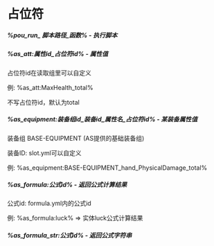# 占位符

##### %pou_run_ 脚本路径_函数% - 执行脚本

##### %as_att:属性id_占位符id%  -  属性值

占位符id在读取组里可以自定义

例: %as_att:MaxHealth_total%

不写占位符id，默认为total

##### %as_equipment:装备组id_装备id_属性名_占位符id%   -  某装备属性值

装备组 BASE-EQUIPMENT  (AS提供的基础装备组)

装备ID: slot.yml可以自定义

例: %as_equipment:BASE-EQUIPMENT_hand_PhysicalDamage_total%

##### %as_formula:公式id%  -  返回公式计算结果

公式id: formula.yml内的公式id

例:  %as_formula:luck% => 实体luck公式计算结果

##### %as_formula_str:公式id%  -  返回公式字符串